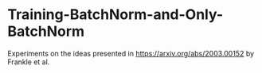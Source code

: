 # Training-BatchNorm-and-Only-BatchNorm
Experiments on the ideas presented in https://arxiv.org/abs/2003.00152 by Frankle et al. 
